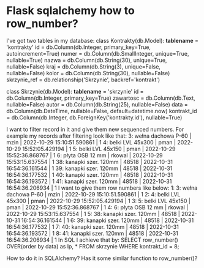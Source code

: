 
# Flask sqlalchemy how to row_number?

I've got two tables in my database:
class Kontrakty(db.Model):
    __tablename__ = 'kontrakty'
    id = db.Column(db.Integer, primary_key=True, autoincrement=True)
    numer = db.Column(db.SmallInteger, unique=True, nullable=True)
    nazwa = db.Column(db.String(30), unique=True, nullable=False)
    kraj = db.Column(db.String(3), unique=False, nullable=False)
    kolor = db.Column(db.String(30), nullable=False)
    skrzynie_ref = db.relationship('Skrzynie', backref='kontrakt')

class Skrzynie(db.Model):
__tablename__ = 'skrzynie'
id = db.Column(db.Integer, primary_key=True)
zawartosc = db.Column(db.Text, nullable=False)
autor = db.Column(db.String(25), nullable=False)
data = db.Column(db.DateTime, nullable=False, default=datetime.now)
kontrakt_id = db.Column(db.Integer, db.ForeignKey('kontrakty.id'), nullable=True)

I want to filter record in it and give them new sequenced numbers.
For example my records after filtering look like that:
3: wełna dachowa P-60 | mzin | 2022-10-29 15:10:51.590861 | 1
4: belki LVL 45x300 | pman | 2022-10-29 15:52:05.429194 | 1
5: belki LVL 45x150 | pman | 2022-10-29 15:52:36.868767 | 1
6: płyta OSB 12 mm | rkowal | 2022-10-29 15:53:15.637554 | 1
38: kanapki szer. 120mm | 48518 | 2022-10-31 16:54:36.161544 | 1
39: kanapki szer. 120mm | 48518 | 2022-10-31 16:54:36.177532 | 1
40: kanapki szer. 120mm | 48518 | 2022-10-31 16:54:36.193572 | 1
41: kanapki szer. 120mm | 48518 | 2022-10-31 16:54:36.206934 | 1
I want to give them row numbers like below:
1: 3: wełna dachowa P-60 | mzin | 2022-10-29 15:10:51.590861 | 1
2: 4: belki LVL 45x300 | pman | 2022-10-29 15:52:05.429194 | 1
3: 5: belki LVL 45x150 | pman | 2022-10-29 15:52:36.868767 | 1
4: 6: płyta OSB 12 mm | rkowal | 2022-10-29 15:53:15.637554 | 1
5: 38: kanapki szer. 120mm | 48518 | 2022-10-31 16:54:36.161544 | 1
6: 39: kanapki szer. 120mm | 48518 | 2022-10-31 16:54:36.177532 | 1
7: 40: kanapki szer. 120mm | 48518 | 2022-10-31 16:54:36.193572 | 1
8: 41: kanapki szer. 120mm | 48518 | 2022-10-31 16:54:36.206934 | 1
In SQL I achieve that by:
SELECT row_number() OVER(order by data) as lp, *
FROM skrzynie
WHERE kontrakt_id = 8;

How to do it in SQLAlchemy? Has it some similar function to row_number()?

        